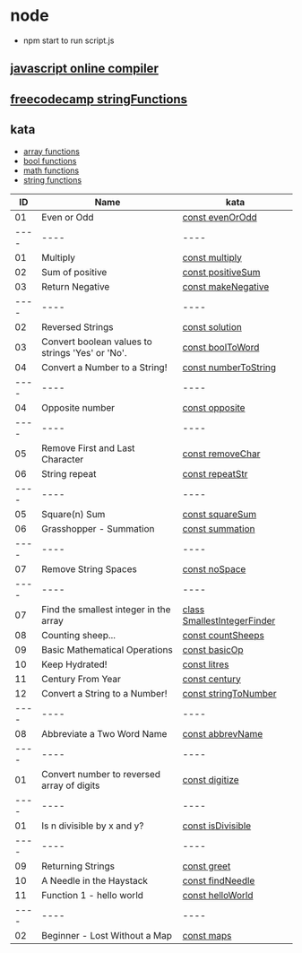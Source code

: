 # node
- npm start to run script.js

## [javascript online compiler](https://www.programiz.com/javascript/online-compiler/)

## [freecodecamp stringFunctions](freecodecamp/string_functions.js)

## kata

- [array functions](kata/array_functions.js)
- [bool functions](kata/bool_functions.js)
- [math functions](kata/math_functions.js)
- [string functions](kata/string_functions.js)


| ID   | Name | kata |
| ---- | ---- | ---- |
|01      | Even or Odd                                      |  [const evenOrOdd](/kata/string_functions.js)     |
| ---- | ---- | ---- |
|01      | Multiply                                         |  [const multiply](/kata/math_functions.js)        |
|02      | Sum of positive                                  |  [const positiveSum](/kata/math_functions.js)     |
|03      | Return Negative                                  |  [const makeNegative](/kata/math_functions.js)    |
| ---- | ---- | ---- |
|02      | Reversed Strings                                 |  [const solution](/kata/string_functions.js)      |
|03      | Convert boolean values to strings 'Yes' or 'No'. |  [const boolToWord](/kata/string_functions.js)    |
|04      | Convert a Number to a String!                    |  [const numberToString](/kata/string_functions.js)|
| ---- | ---- | ---- |
|04      | Opposite number |  [const opposite](/kata/math_functions.js)     |
| ---- | ---- | ---- |
|05      | Remove First and Last Character |  [const removeChar](/kata/string_functions.js)     |
|06     | String repeat |  [const repeatStr](/kata/string_functions.js)     |
| ---- | ---- | ---- |
|05      | Square(n) Sum |  [const squareSum](/kata/math_functions.js)     |
|06      | Grasshopper - Summation |  [const summation](/kata/math_functions.js)     |
| ---- | ---- | ---- |
|07      | Remove String Spaces |  [const noSpace](/kata/string_functions.js)     |
| ---- | ---- | ---- |
|07      | Find the smallest integer in the array |  [class SmallestIntegerFinder ](/kata/math_functions.js)     |
|08      | Counting sheep... |  [const countSheeps](/kata/math_functions.js)     |
|09      | Basic Mathematical Operations |  [const basicOp](/kata/math_functions.js)     |
|10      | Keep Hydrated! |  [const litres ](/kata/math_functions.js)     |
|11      | Century From Year |  [const century ](/kata/math_functions.js)     |
|12      | Convert a String to a Number! |  [const stringToNumber](/kata/math_functions.js)     |
| ---- | ---- | ---- |
|08      | Abbreviate a Two Word Name |  [const abbrevName](/kata/string_functions.js)     |
| ---- | ---- | ---- |
|01      | Convert number to reversed array of digits |  [const digitize](/kata/array_functions.js)     |
| ---- | ---- | ---- |
|01      | Is n divisible by x and y? |  [const isDivisible](/kata/bool_functions.js)     |
| ---- | ---- | ---- |
|09      | Returning Strings |  [const greet](/kata/string_functions.js)     |
|10      | A Needle in the Haystack |  [const findNeedle](/kata/string_functions.js)     |
|11      | Function 1 - hello world |  [const helloWorld ](/kata/string_functions.js)     |
| ---- | ---- | ---- |
|02     | Beginner - Lost Without a Map |  [const maps](/kata/array_functions.js.js)     |
